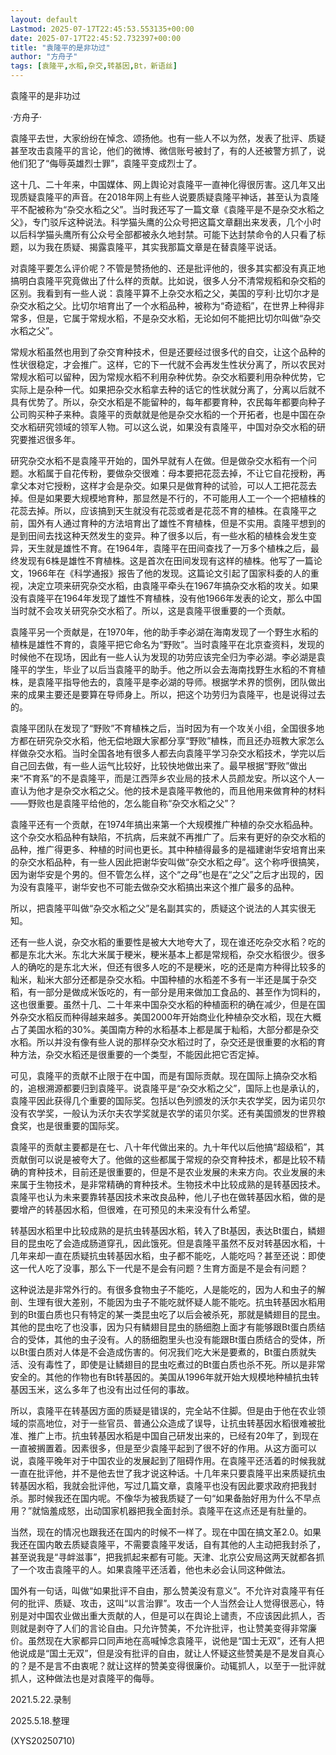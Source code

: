 ```yaml
---
layout: default
Lastmod: 2025-07-17T22:45:53.553135+00:00
date: 2025-07-17T22:45:52.732397+00:00
title: "袁隆平的是非功过"
author: "方舟子"
tags: [袁隆平,水稻,杂交,转基因,Bt，新语丝]
---
```


袁隆平的是非功过

·方舟子·

袁隆平去世，大家纷纷在悼念、颂扬他。也有一些人不以为然，发表了批评、质疑甚至攻击袁隆平的言论，他们的微博、微信账号被封了，有的人还被警方抓了，说他们犯了“侮辱英雄烈士罪”，袁隆平变成烈士了。

这十几、二十年来，中国媒体、网上舆论对袁隆平一直神化得很厉害。这几年又出现质疑袁隆平的声音。在2018年网上有些人说要质疑袁隆平神话，甚至认为袁隆平不配被称为“杂交水稻之父”。当时我还写了一篇文章《袁隆平是不是杂交水稻之父》，专门驳斥这种说法。科学猫头鹰的公众号把这篇文章翻出来发表，几个小时以后科学猫头鹰所有公众号全部都被永久地封禁。可能下达封禁命令的人只看了标题，以为我在质疑、揭露袁隆平，其实我那篇文章是在替袁隆平说话。

对袁隆平要怎么评价呢？不管是赞扬他的、还是批评他的，很多其实都没有真正地搞明白袁隆平究竟做出了什么样的贡献。比如说，很多人分不清常规稻和杂交稻的区别。我看到有一些人说：袁隆平算不上杂交水稻之父，美国的亨利·比切尔才是杂交水稻之父。比切尔培育出了一个水稻品种，被称为“奇迹稻”，在世界上种得非常多，但是，它属于常规水稻，不是杂交水稻，无论如何不能把比切尔叫做“杂交水稻之父”。

常规水稻虽然也用到了杂交育种技术，但是还要经过很多代的自交，让这个品种的性状很稳定，才会推广。这样，它的下一代就不会再发生性状分离了，所以农民对常规水稻可以留种，因为常规水稻不利用杂种优势。杂交水稻要利用杂种优势，它实际上是杂种一代。如果把杂交水稻拿去种的话它的性状就分离了，分离以后就不具有优势了。所以，杂交水稻是不能留种的，每年都要育种，农民每年都要向种子公司购买种子来种。袁隆平的贡献就是他是杂交水稻的一个开拓者，也是中国在杂交水稻研究领域的领军人物。可以这么说，如果没有袁隆平，中国对杂交水稻的研究要推迟很多年。

研究杂交水稻不是袁隆平开始的，国外早就有人在做。但是做杂交水稻有一个问题。水稻属于自花传粉，要做杂交很难：母本要把花蕊去掉，不让它自花授粉，再拿父本对它授粉，这样才会是杂交。如果只是做育种的试验，可以人工把花蕊去掉。但是如果要大规模地育种，那显然是不行的，不可能用人工一个一个把植株的花蕊去掉。所以，应该搞到天生就没有花蕊或者是花蕊不育的植株。在袁隆平之前，国外有人通过育种的方法培育出了雄性不育植株，但是不实用。袁隆平想到的是到田间去找这种天然发生的变异。种了很多以后，有一些水稻的植株会发生变异，天生就是雄性不育。在1964年，袁隆平在田间查找了一万多个植株之后，最终发现有6株是雄性不育植株。这是首次在田间发现有这样的植株。他写了一篇论文，1966年在《科学通报》报告了他的发现。这篇论文引起了国家科委的人的重视，决定立项来研究杂交水稻，由袁隆平牵头在1967年搞杂交水稻的攻关。如果没有袁隆平在1964年发现了雄性不育植株，没有他1966年发表的论文，那么中国当时就不会攻关研究杂交水稻了。所以，这是袁隆平很重要的一个贡献。

袁隆平另一个贡献是，在1970年，他的助手李必湖在海南发现了一个野生水稻的植株是雄性不育的，袁隆平把它命名为“野败”。当时袁隆平在北京查资料，发现的时候他不在现场，因此有一些人认为发现的功劳应该完全归为李必湖。李必湖是袁隆平的学生，毕业了以后当袁隆平的助手。他之所以会去海南找野生水稻的不育植株，是袁隆平指导他去的，袁隆平是李必湖的导师。根据学术界的惯例，团队做出来的成果主要还是要算在导师身上。所以，把这个功劳归为袁隆平，也是说得过去的。

袁隆平团队在发现了“野败”不育植株之后，当时因为有一个攻关小组，全国很多地方都在研究杂交水稻，他无偿地跟大家都分享“野败”植株，而且还办班教大家怎么样做杂交水稻。当时全国各地有很多人都去向袁隆平学习杂交水稻技术，学完以后自己回去做，有一些人运气比较好，比较快地做出来了。最早根据“野败”做出来“不育系”的不是袁隆平，而是江西萍乡农业局的技术人员颜龙安。所以这个人一直认为他才是杂交水稻之父。他的技术是袁隆平教他的，而且他用来做育种的材料——野败也是袁隆平给他的，怎么能自称“杂交水稻之父”？

袁隆平还有一个贡献，在1974年搞出来第一个大规模推广种植的杂交水稻品种。这个杂交水稻品种有缺陷，不抗病，后来就不再推广了。后来有更好的杂交水稻的品种，推广得更多、种植的时间也更长。其中种植得最多的是福建谢华安培育出来的杂交水稻品种，有一些人因此把谢华安叫做“杂交水稻之母”。这个称呼很搞笑，因为谢华安是个男的。但不管怎么样，这个“之母”也是在“之父”之后才出现的，因为没有袁隆平，谢华安也不可能去做杂交水稻搞出来这个推广最多的品种。

所以，把袁隆平叫做“杂交水稻之父”是名副其实的，质疑这个说法的人其实很无知。

还有一些人说，杂交水稻的重要性是被大大地夸大了，现在谁还吃杂交水稻？吃的都是东北大米。东北大米属于粳米，粳米基本上都是常规稻，杂交水稻很少。很多人的确吃的是东北大米，但还有很多人吃的不是粳米，吃的还是南方种得比较多的籼米，籼米大部分还都是杂交水稻。中国种植的水稻差不多有一半还是属于杂交稻，有一部分是做成米饭吃的，有一部分是用来做加工食品的、甚至作为饲料的，这也很重要。虽然十几、二十年来中国杂交水稻的种植面积的确在减少，但是在国外杂交水稻反而种得越来越多。美国2000年开始商业化种植杂交水稻，现在大概占了美国水稻的30%。美国南方种的水稻基本上都是属于籼稻，大部分都是杂交水稻。所以并没有像有些人说的那样杂交水稻过时了，杂交还是很重要的水稻的育种方法，杂交水稻还是很重要的一个类型，不能因此把它否定掉。

可见，袁隆平的贡献不止限于在中国，而是有国际贡献。现在国际上搞杂交水稻的，追根溯源都要归到袁隆平。说袁隆平是“杂交水稻之父”，国际上也是承认的，袁隆平因此获得几个重要的国际奖。包括以色列颁发的沃尔夫农学奖，因为诺贝尔没有农学奖，一般认为沃尔夫农学奖就是农学的诺贝尔奖。还有美国颁发的世界粮食奖，也是很重要的国际奖。

袁隆平的贡献主要都是在七、八十年代做出来的。九十年代以后他搞“超级稻”，其贡献倒可以说是被夸大了。他做的这些都属于常规的杂交育种技术，都是比较不精确的育种技术，目前还是很重要的，但是不是农业发展的未来方向。农业发展的未来属于生物技术，是非常精确的育种技术。生物技术中比较成熟的是转基因技术。袁隆平也认为未来要靠转基因技术来改良品种，他儿子也在做转基因水稻，做的是要增产的转基因水稻，但很难，在可预见的未来没有什么希望。

转基因水稻里中比较成熟的是抗虫转基因水稻，转入了Bt基因，表达Bt蛋白，鳞翅目的昆虫吃了会造成肠道穿孔，因此饿死。但是袁隆平虽然不反对转基因水稻，十几年来却一直在质疑抗虫转基因水稻，虫子都不能吃，人能吃吗？甚至还说：即使这一代人吃了没事，那么下一代是不是会有问题？生育方面是不是会有问题？

这种说法是非常外行的。有很多食物虫子不能吃，人是能吃的，因为人和虫子的解剖、生理有很大差别，不能因为虫子不能吃就怀疑人能不能吃。抗虫转基因水稻用到的Bt蛋白质也只有特定的某一类昆虫吃了以后会被杀死，那就是鳞翅目的昆虫。其他的昆虫吃了也没事，因为只有鳞翅目昆虫的肠细胞上面才有能够跟Bt蛋白质结合的受体，其他的虫子没有。人的肠细胞里头也没有能跟Bt蛋白质结合的受体，所以Bt蛋白质对人体是不会造成伤害的。何况我们吃大米是要煮的，Bt蛋白质就失活、没有毒性了，即使是让鳞翅目的昆虫吃煮过的Bt蛋白质也杀不死。所以是非常安全的。其他的作物也有Bt转基因的。美国从1996年就开始大规模地种植抗虫转基因玉米，这么多年了也没有出过任何的事故。

所以，袁隆平在转基因方面的质疑是错误的，完全站不住脚。但是由于他在农业领域的崇高地位，对于一些官员、普通公众造成了误导，让抗虫转基因水稻很难被批准、推广上市。抗虫转基因水稻是中国自己研发出来的，已经有20年了，到现在一直被搁置着。因素很多，但是至少袁隆平起到了很不好的作用。从这方面可以说，袁隆平晚年对于中国农业的发展起到了阻碍作用。在袁隆平还活着的时候我就一直在批评他，并不是他去世了我才说这种话。十几年来只要袁隆平出来质疑抗虫转基因水稻，我就会批评他，写过几篇文章，袁隆平也没有因此要求政府把我封杀。那时候我还在国内呢。不像华为被我质疑了一句“如果备胎好用为什么不早点用？”就恼羞成怒，出动国家机器把我全面封杀。袁隆平在这点还是有肚量的。

当然，现在的情况也跟我还在国内的时候不一样了。现在中国在搞文革2.0。如果我还在国内敢去质疑袁隆平，不需要袁隆平发话，自有其他的人主动把我封杀了，甚至说我是“寻衅滋事”，把我抓起来都有可能。天津、北京公安局这两天就都各抓了一个攻击袁隆平的人。如果袁隆平还活着，他也未必会认同这种做法。

国外有一句话，叫做“如果批评不自由，那么赞美没有意义”。不允许对袁隆平有任何的批评、质疑、攻击，这叫“以言治罪”。攻击一个人当然会让人觉得很恶心，特别是对中国农业做出重大贡献的人，但是可以在舆论上谴责，不应该因此抓人，否则就是剥夺了人们的言论自由。只允许赞美，不允许批评，也让赞美变得非常廉价。虽然现在大家都异口同声地在高喊悼念袁隆平，说他是“国士无双”，还有人把他说成是“国土无双”，但是没有批评的自由，就让人怀疑这些赞美是不是发自真心的？是不是言不由衷呢？就让这样的赞美变得很廉价。动辄抓人，以至于一批评就抓人，这种做法也是对袁隆平的侮辱。

2021.5.22.录制

2025.5.18.整理

(XYS20250710)

